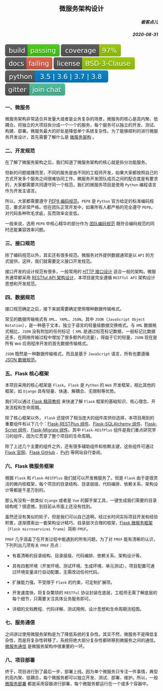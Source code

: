 <h2 align= center> 微服务架构设计 </h2>

<h5 align=right> 极客点儿 </h5>
<h5 align=right> 2020-08-31 </h5>

![build](./doc/image/build.svg)
![python](./doc/image/coverage.svg)
![docs](./doc/image/docs.svg)
![license](./doc/image/license.svg)
![python](./doc/image/python.svg)
![gitter](./doc/image/gitter.svg)

### 一、微服务

微服务架构非常适合并发量大或者是业务复杂的场景，微服务的核心是高内聚、低耦合。将独立的大项目拆分成一个一个的服务，每个服务可以独立的开发、测试、构建、部署。微服务最大的好处是降低单个系统复杂性。为了能够顺利的进行微服务开发设计，首先需要了解什么是 [微服务架构](./doc/微服务架构.md) 。

### 二、开发规范

在了解了微服务架构之后，我们知道了微服务架构的核心就是拆分功能服务。

但新的问题接踵而至，不同的服务是由不同的工程师开发，如果大家都按照自己的方式开发多个服务之间很难协同工作，微服务开发团队成员之间的配合度是有要求的，大家都需要共同遵守同一个规范，我们的微服务项目是使用 `Python` 编程语言作为开发主语言。

所以，大家都需要遵守 [PEP8 编码规范](./doc/PEP8编码规范.md)。`PEP8` 是 `Python` 官方给定的标准编码规范，要求非常严格。但在团队正常开发中，如果所有人都严格的完全遵守 `PEP8`，对代码各种吹毛求疵，反而效率会变低。

一般来说，选用 `PEP8` 中核心精华的部分作为 [团队编码规范](./doc/团队编码规范.md) 既符合编码规范的同时还能兼容效率问题。

### 三、接口规范

除了编码规范以外，其实还有很多规范。微服务对外提供数据通常是以 `API` 的方式提供，这样，我们就需要定义接口开发规范。

接口开发的设计规范有很多，一般常用的 [HTTP 接口设计](https://www.jitao.tech/books/http-api-book/) 适合一般的架构。微服务通常都采用 [RESTful API 架构设计](./doc/RESTfulAPI架构设计.md)，本项目是完全遵循 `RESTful API` 架构设计思想和开发规范。

### 四、数据规范

接口规范确定之后，接下来就需要确定使用哪种数据传输格式。

常见的数据传输格式有 `XML`、`YAML`、`JSON`。其中 `JSON`（`JavaScript Object Notation`），是一种基于文本，独立于语言的轻量级数据交换格式。与 `XML` 数据格式相比，`JSON` 没有附加的任何标记（ `XML` 是通过标签标记数据，一般标记比数据还多，在网络传输过程中增加了很多额外的流量），得益于它的轻量，`JSON` 现在是所有 `Web` 应用程序开发的首先数据传输格式。

`JSON` 既然是一种数据传输格式，而且是基于 `JavaScript` 语言，所有也要遵循 [JSON 数据规范](./doc/JSON数据规范.md)。

### 五、Flask 核心框架

本项目采用的核心框架是 `Flask`。`Flask` 是 `Python` 的 `Web` 开发框架，相比其他的框架，如 `Django` 具有轻量、快速、解耦合、无限制等优势。

我们可以通过 [Flask 精简教程](./doc/Flask精简教程.md) 来快速了解 `Flask` 框架的基础知识、核心理念、开发流程和生命周期。

除了核心框架以外， `Flask` 还提供了相当庞大的组件库供你选择，本项目用到的重要组件有以下几个：[Flask-RESTPlus 组件](./doc/Flask-RESTPlus组件.md)、[Flask-SQLAlchemy 组件](./doc/Flask-SQLAlchemy组件.md)、[Flask-Script 组件](./doc/Flask-Script组件.md)、[Flask-Migrate 组件](./doc/Flask-Migrate组件.md)。其中 `Flask-RESTPlus` 组件是我们重点研究学习的组件，因为它贯穿了整个项目的生命周期。

除了上述几个主要的组件之外，还有很多辅助组件和依赖主键，这些组件可通过 [Flask 官网](https://palletsprojects.com/p/flask/)、[Flask GitHub](https://github.com/pallets/flask) 、[PyPi](https://pypi.org/) 等网站自行查阅。

### 六、Flask 微服务框架

根据 `Flask` 和 `Flask-RESTPlus` 我们就可以开发微服务了。但是 `Flask` 由于是很灵活的微内核框架，每个项目的目录结构、目录层级、代码编排、依赖关系、架构设计等都是千差万别的。

那么有没有一款类似 `Django` 或者是 `Vue` 的脚手架工具，一键生成我们需要的目录结构呢？很遗憾，到目前从市面上还没有找到。

虽然还没有类似的轮子，但是我们可以自己造啊。经过长时间实际项目开发和经验积累，逐渐摸索出一套架构设计精巧、目录层次合理的框架，[Flask 微服务框架](./doc/Flask微服务框架.md)（`Flask microservices frame`）简称 `FMSF`。

`FMSF` 几乎涵盖了在开发过程中能遇到的所有问题，为了对 `FMSF` 能有清晰的认识，下列列出几项有关 `FMSF` 亮点：

- 有着清晰的目录结构、目录层级、代码编排、依赖关系、架构设计等。

- 具有四套环境（开发环境、测试环境、生成环境、单元测试），项目配置可通过环境变量进行自动配置，无需改动任何代码。

- 扩展能力强，不受限于 `Flask` 的约束，可定制扩展项。

- 开发速度快，将复杂繁琐的 `RESTful` 协议封装在底层，工程师无需了解底层的每个细节，只需要关注具体业务服务即可。

- 详细的文档教程、代码详解、测试用例、设计思想和生命周期流程图。

### 七、服务通信

之间讲过使用微服务架构是为了降低系统的复杂性。其实不然，微服务不是降低复杂性，而是将复杂性转移了，系统将绝大部分复杂性都转移到微服务之间的通信。[微服务通信](./doc/微服务通信.md) 是微服务架构中很重要的一环。

### 八、项目部署

终于，项目进行到了最后一步，部署上线。因为单个微服务只专注一件事情，典型的高内聚、低耦合，每个微服务都可以独立开发、测试、部署、维护。所以，一般 [微服务部署](./doc/微服务部署.md) 都是采用容器进行部署，每个微服务都运行在一个或多个容器中。
